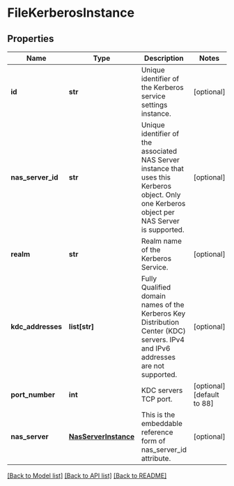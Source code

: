 # FileKerberosInstance

## Properties
Name | Type | Description | Notes
------------ | ------------- | ------------- | -------------
**id** | **str** | Unique identifier of the Kerberos service settings instance. | [optional] 
**nas_server_id** | **str** | Unique identifier of the associated NAS Server instance that uses this Kerberos object. Only one Kerberos object per NAS Server is supported. | [optional] 
**realm** | **str** | Realm name of the Kerberos Service. | [optional] 
**kdc_addresses** | **list[str]** | Fully Qualified domain names of the Kerberos Key Distribution Center (KDC) servers. IPv4 and IPv6 addresses are not supported. | [optional] 
**port_number** | **int** | KDC servers TCP port. | [optional] [default to 88]
**nas_server** | [**NasServerInstance**](NasServerInstance.md) | This is the embeddable reference form of nas_server_id attribute. | [optional] 

[[Back to Model list]](../README.md#documentation-for-models) [[Back to API list]](../README.md#documentation-for-api-endpoints) [[Back to README]](../README.md)


